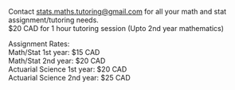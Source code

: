 Contact stats.maths.tutoring@gmail.com for all your math and stat assignment/tutoring needs.</endl>  
$20 CAD for 1 hour tutoring session (Upto 2nd year mathematics)  
   
Assignment Rates:  
Math/Stat 1st year: $15 CAD   
Math/Stat 2nd year: $20 CAD   
Actuarial Science 1st year: $20 CAD   
Actuarial Science 2nd year: $25 CAD      
